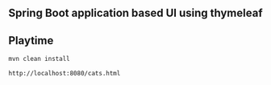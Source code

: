 ## Spring Boot application based UI using thymeleaf

## Playtime
```bash
mvn clean install
```

```bash
http://localhost:8080/cats.html
```